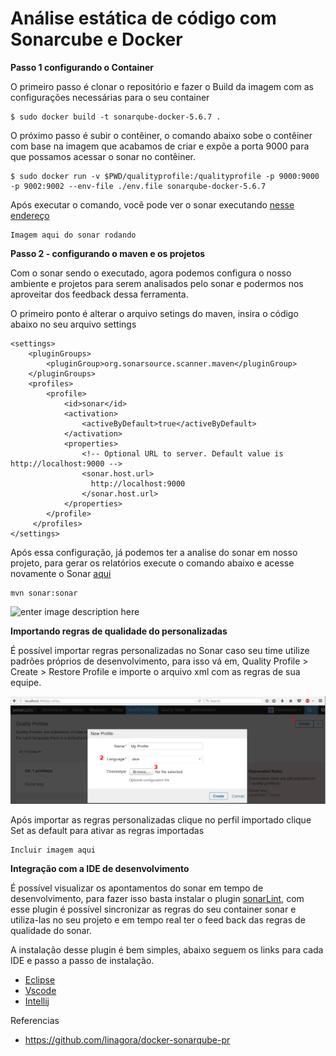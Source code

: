 # Análise estática de código com Sonarcube e Docker 

 **Passo 1 configurando o Container**
 
O primeiro passo é clonar o repositório e fazer o Build da imagem com as configurações necessárias para o seu container

```
$ sudo docker build -t sonarqube-docker-5.6.7 .
```

O próximo passo é subir o contêiner, o comando abaixo sobe o contêiner com base na imagem que acabamos de criar e expõe a porta 9000 para que possamos acessar o sonar no contêiner.
``` 
$ sudo docker run -v $PWD/qualityprofile:/qualityprofile -p 9000:9000 -p 9002:9002 --env-file ./env.file sonarqube-docker-5.6.7
```

Após executar o comando, você pode ver o sonar executando  [nesse endereço](http://localhost:9000)


```
Imagem aqui do sonar rodando
```

**Passo 2 - configurando o maven e os projetos** 

Com o sonar sendo o executado, agora podemos configura o nosso ambiente e projetos para serem analisados pelo sonar e podermos nos aproveitar dos feedback dessa ferramenta.

O primeiro ponto é alterar o arquivo setings do maven, insira o código abaixo no seu arquivo settings

```
<settings>
    <pluginGroups>
        <pluginGroup>org.sonarsource.scanner.maven</pluginGroup>
    </pluginGroups>
    <profiles>
        <profile>
            <id>sonar</id>
            <activation>
                <activeByDefault>true</activeByDefault>
            </activation>
            <properties>
                <!-- Optional URL to server. Default value is http://localhost:9000 -->
                <sonar.host.url>
                  http://localhost:9000
                </sonar.host.url>
            </properties>
        </profile>
     </profiles>
</settings>

```
Após essa configuração, já podemos ter a analise do sonar em nosso projeto, para gerar os relatórios execute o comando abaixo e acesse novamente o Sonar  [aqui](http://localhost:9000)
```
mvn sonar:sonar
```

![enter image description here](https://i.stack.imgur.com/fWm1N.png)

**Importando regras de qualidade do personalizadas**

É possível importar regras personalizadas no Sonar caso seu time utilize padrões próprios de desenvolvimento, para isso vá em,  Quality Profile > Create > Restore Profile e importe o arquivo xml com as regras de sua equipe.

![enter image description here](https://github.com/checkstyle/resources/raw/master/img/sonar-wiki/sonar-import-checkstyle-config.png)

Após importar as regras personalizadas clique no perfil importado clique Set as default para ativar as regras importadas
```
Incluir imagem aqui
```

**Integração com a IDE de desenvolvimento**

É possível visualizar os apontamentos do sonar em tempo de desenvolvimento, para fazer isso basta instalar o plugin [sonarLint](http://www.sonarlint.org/), com esse plugin é possível sincronizar as regras do seu container sonar e utiliza-las no seu projeto e em tempo real ter o feed back das regras de qualidade do sonar.

A instalação desse plugin é bem simples, abaixo seguem os links para cada IDE e passo a passo de instalação.

 -  [Eclipse](http://www.sonarlint.org/eclipse/index.html)
 - [Vscode](https://code.visualstudio.com/)
 - [Intellij](http://www.sonarlint.org/intellij/index.html)

Referencias
 -  https://github.com/linagora/docker-sonarqube-pr


